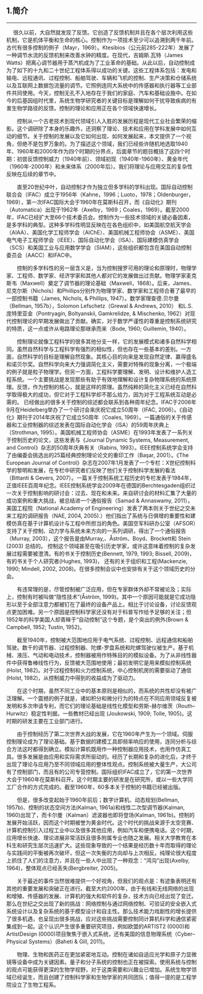 ## 1.简介


---
　
  很久以前，大自然就发现了反馈。它创造了反馈机制并且在各个层次利用这些机制，它是机体平衡和生命的核心。控制作为一项技术至少可以追溯到两千年前。古代有很多控制的例子（Mayr，1969）。Ktesibios（公元前285-222年）发展了一种调节水流的反馈机制来改善水钟的精度。在现代，吉姆斯.瓦特（James Watts）把离心调节器用于蒸汽机成为了工业革命的基础。从此以后，自动控制成为了如下的十九和二十世纪工程体系得以成功的关键。这些工程体系包括：发电和输电、远程通讯、过程控制、船舶驾驶、车辆和飞机的控制、生产决策和仓储系统以及互联网上数据包流量的调节。它照例连同大系统中的传感器和执行器等工业部件共同使用。今天，控制无孔不入地存在于我们的家庭、汽车和基础设施中。在如今的后基因组时代里，系统生物学研究者的关键目标是理解如何干扰导致疾病的有害生物学路径的反馈。控制的理论和应用正在各个领域快速增长。
  
　　控制从一个古老技术到现代领域引人入胜的发展历程是现代工业社会繁荣的缩影。这个调研除了本身的乐趣外，还洞察了理论、技术和应用在学科发展中如何互动的细节。关于控制的发展以及它如何出现、如何发展起来，本文提供了一个视角，但绝不是包罗万象的。为了描述这个领域，我们已经些许随机地选取1940年、1960年和2000年作为四个时期的分界点，后面章节的题目概括了这四个时期：初尝反馈控制威力（1940年前）、领域初现（1940年-1960年）、黄金年代（1960年-2000年）和未来体系（2000年后）。我们将理论与应用交互的复杂性反映在后续的章节中。
  
　　直至20世纪中叶，自动控制才作为独立但多学科的学科出现。国际自动控制联合会（IFAC）成立于1956年（Kahne，1996；Luoto，1978；Oldenburger，1969），第一次IFAC国际大会于1960年在莫斯科召开，而《自动化》期刊（Automatica）出现于1962年（Axelby，1969；Coales，1969）。截至2000年，IFAC已经扩大至66个技术委员会。控制作为一些技术领域的关键必备因素，是多学科的典型。这种多学科性明显反映在在各色组织中，如美国航空航天学会（AIAA）、美国化学工程师学会（AIChE）、美国机械工程师协会（ASME）、美国电气电子工程师学会（IEEE）、国际自动化学会（ISA）、国际建模仿真学会（SCS）和美国工业与应用数学学会（SIAM），这些组织都包含在美国自动控制委员会（AACC）和IFAC中。
  
　　控制的多学科性的另一层含义是，当为控制搜罗可用的理论和原理时，物理学家、工程师、数学家、经济学家和其他人都对它的发展做出过贡献。物理学家麦克斯韦（Maxwell）奠定了调节器的理论基础（Maxwell，1868）。后来，James、尼克尔斯（Nichols）和Phillips分别作为物理学家、数学家和工程师合著了最早的一部控制书籍（James, Nichols, & Phillips, 1947）。数学家理查德.贝尔曼（Bellman, 1957b），Solomon Lefschetz（Grewal & Andrews, 2010） 和L.S.庞特里亚金（Pontryagin, Boltyanskii, Gamkrelidze, & Mischenko, 1962）对现代控制理论的早期发展做出了贡献。确实，对于数学严谨性的尊重是控制系统研究的特质，这一点或许从电路理论那继承而来（Bode, 1960; Guillemin, 1940）。
  
　　控制理论就像工程科学的很多其他分支一样，它的发展模式和诸多自然科学相同。虽然自然科学与工程科学有强烈的相似性，但也存在一些基本的差别。一方面，自然科学的目标是理解自然现象。其核心目的向来是发现自然定律、赢得盛名和诺贝尔奖。自然科学向来大力强调简化主义，需要对特殊的现象分离，一个极端的例子就是粒子物理学。但另一方面，工程科学要理解、发明、设计和维护人造工程系统。一个主要挑战是发现那些有助于有效地理解和设计复杂物理系统的系统原理。反馈，作为控制的核心，就是这样的原理。虽然纯粹的简化主义已经在自然科学取得极大的成功，但它对于工程科学却不那么给力，因为对于工程系统互动是必需的。
已经做出的很多关于控制的综述都会联系到各种周年纪念。IFAC于2006年9月在Heidelberg举办了一个研讨会来庆祝它成立50周年（IFAC, 2006）。《自动化》期刊于2014年庆祝了它成立50周年（Coales, 1969）。一篇通俗的关于传感器和工业控制器的综述发表在国际自动化学会（ISA）的59周年庆典上（Strothman, 1995）。美国机械工程师协会（ASME）在1993年发表了一系列关于控制历史的论文，这些发表与《Journal Dynamic Systems, Measurement, and Control》杂志的50周年庆典有关（Rabins, 1993）。IEEE控制系统学会支持了由编委会挑选出的25篇经典控制理论论文的重印工作（Başar, 2001）。《The European Journal of Control》杂志在2007年1月发表了一个专栏：X世纪控制科学的黎明和发展，在专栏中研究者们反映了他们关于控制科学发展的看法（Bittanti & Gevers, 2007）。一篇关于控制系统工程历史的专栏发表于1984年，正值IEEE百周年纪念。IEEE控制系统学会2009年在德国的Berchtesgaden组织过一次关于控制影响的研讨会：过去、现在和未来。来自研讨会的材料汇集了大量的成功案例和重大挑战，被总结进一个通俗报告（Samad & Annaswamy, 2011）。美国工程院（National Academy of Engineering）发表了两本则关于世纪之交未来工程的调研报告（NAE, 2004, 2005).）他们指出了系统与日俱增的重要性和建模仿真在基于计算机设计与工程中所担当的角色。美国空军科研办公室（AFSOR）支持了关于控制、动力学与系统未来方向的一系列调研，得出了一个通俗报告（Murray, 2003），这个报告是由Murray,、Åström、Boyd、Brockett和 Stein (2003) 总结的。
控制这个领域甚至在吸引历史学家，或许这意味着控制的复杂发展过程需要被澄清。有的书关于控制历史(Bennett, 1979, 1993; Bissell, 2009)， 有的书关于个人研究者(Hughes, 1993)， 还有的关于组织和工程(Mackenzie, 1990; Mindell, 2002, 2008)。在很多控制会议中也安排有关于这个领域历史的分会。

　　有违常理的是，尽管控制被广泛应用，但在专家群体外却不常被论及；实际上，控制有时被叫做“隐性技术”(Åström, 1999)。其中一个原因可能就是它成功隐形以至于全部注意力都被钉在了最终的设备产品上。相比于讨论设备，讨论反馈观点更加困难。另一个原因是控制科学家还没有对于科普写作给予足够的关注；但1952年的科学美国人却青睐于“自动控制”这个专题，是个突出的例外(Brown & Campbell, 1952; Tustin, 1952)。
  
　　截至1940年，控制被大范围地应用于电气系统、过程控制、远程通信和船舶驾驶。数千的调节器、过程控制器、陀螺-罗盘系统和陀螺驾驶仪被生产。基于机械、液压、气动和电动技术，控制器被用作特殊目的的模拟设备。为了从非线性器件中获得鲁棒线性行为，反馈被大范围地使用；最初发明它是用来模拟控制系统(Holst, 1982)。对于过程控制和火力控制系统，中心控制机房的需要驱动了通信(Holst, 1982)，从控制威力中得到的收益成为了驱动力。
  
　　在这个时期，虽然不同工业中的基本原则是相似的，而系统的共性却没有被广泛理解。一个震撼的例子就是，诸如积分和微分行为的特点在不同应用领域反复被发明和多次申请专利，而它们的理论基础是线性化模型和劳斯-赫尔维茨（Routh–Hurwitz）稳定性判据。一些教材已经出现 (Joukowski, 1909; Tolle, 1905)。这时期的研发主要在工业部门进行。
  
　　由于控制经历了第二次世界大战的发展，它在1960年产生为一个领域。伺服控制理论成为了理论基础。基于数据的建模工具即频率响应的使用，连同分析与综合方法这时都得到确立。模拟计算机既用作一种控制器应用技术，也用作仿真工具。很多发展是由应用和实际需求所驱动的。经历了长期和复杂的进化后，才终于出现了理论与应用乃至不同领域应用的整体性观点。控制系统被大量生产，大公司有了控制部门，而且有的公司专营控制。国际组织IFAC成立了，它的第一次世界大会于1960年在莫斯科召开。这个时期主要的研发是在研究所，或以一些大学同工厂合作的方式完成的。截至1960年，60多本关于控制的书籍已经被出版。
  
　　但是，很多改变起始于1960年前后；数字计算机、动态规划(Bellman, 1957b)、控制的状态空间方法(Kalman, 1961a)和线性二次型调节器(Kalman, 1960)出现了，而卡尔曼（Kalman）滤波器也即将登场(Kalman, 1961b)。控制的发展开始活跃，因而这个时期被誉为黄金时代。这个时代的挑战来源于太空竞赛、计算机控制引入过程工业中以及很多其他应用，例如汽车和便携电话。这个时期，应用增长快速、理论进展非常活跃且很多附属专业也随之发展。相关大学教育在本科生和研究生层次迅速扩大。这些现象导致的一个结果是经历数十年而取得的理论与实践间的平衡被再次破坏，但这一次失衡的方向却与上次相反。纯理论很大程度上抓住了人们的注意力，并且在一些人中出现了一种观念：“鸿沟”出现(Axelby, 1964)，整体观点已经丢失(Bergbreiter, 2005)。
  
　　关于最近的事件当然很难提供一个好视角，但我们的观点是：有迹象表明还有其他的重要发展和突破正在进行。截至大约2000年，由于有线和无线网络的出现和增殖、传感器的发展、计算机的强大和软件的复杂，技术方向已经出现了变迁。那么在世纪之交出现了新的挑战：网络控制与通过网络控制、可验证的安全嵌入式系统设计以及复杂系统的基于模型设计和自主性。那么技术能力戏剧性的增长提供了很多机遇，也呈现出很多挑战，应对这些挑战需要控制同计算机科学和通信紧密集成到一起。这个认识产生很多重要研究项目，例如欧盟的ARTIST2 (0000)和ArtistDesign (0000)项目聚焦于嵌入式系统，还有美国的信息物理系统（Cyber–Physical Systems）(Baheti & Gill, 2011)。
  
　　物理、生物和医药正在更加紧密地互动。控制在诸如自适应光学和原子力显微镜等设备中成为关键因素。量子和分子系统的控制也正在被探索。使用系统与控制的观点可能获得更深的生物学视野，对于这类需要和兴趣业已增加。系统生物学领域已经诞生，而且创建了控制科学家和生物学家的共同团队；值得一提的是工程学院设立了生物工程系。

